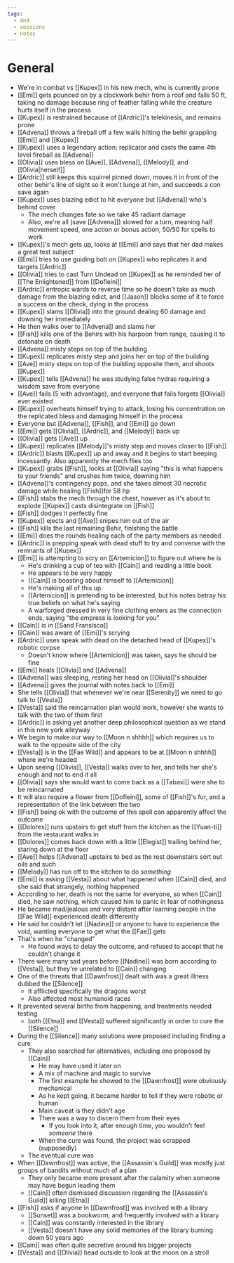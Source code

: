 ```yaml
---
tags:
  - dnd
  - sessions
  - notes
---
```

# General
- We're in combat vs [[Kupex]] in his new mech, who is currently prone
- [[Emi]] gets pounced on by a clockwork behir from a roof and falls 50 ft, taking no damage because ring of feather falling while the creature hurts itself in the process
- [[Kupex]] is restrained because of [[Ardric]]'s telekinesis, and remains prone
- [[Advena]] throws a fireball off a few walls hitting the behir grappling [[Emi]] and [[Kupex]]
- [[Kupex]] uses a legendary action: replicator and casts the same 4th level fireball as [[Advena]]
- [[Olivia]] uses bless on [[Ave]], [[Advena]], [[Melody]], and [[Olivia|herself]]
- [[Ardric]] still keeps this squirrel pinned down, moves it in front of the other behir's line of sight so it won't lunge at him, and succeeds a con save again
- [[Kupex]] uses blazing edict to hit everyone but [[Advena]] who's behind cover
	- The mech changes fate so we take 45 radiant damage
	- Also, we're all (save [[Advena]]) slowed for a turn, meaning half movement speed, one action or bonus action, 50/50 for spells to work
- [[Kupex]]'s mech gets up, looks at [[Emi]] and says that her dad makes a great test subject
- [[Emi]] tries to use guiding bolt on [[Kupex]] who replicates it and targets [[Ardric]]
- [[Olivia]] tries to cast Turn Undead on [[Kupex]] as he reminded her of [[The Enlightened]] from [[Dofleini]]
- [[Ardric]] entropic wards to reverse time so he doesn't take as much damage from the blazing edict, and [[Jason]] blocks some of it to force a success on the check, dying in the process
- [[Kupex]] slams [[Olivia]] into the ground dealing 60 damage and downing her immediately
- He then walks over to [[Advena]] and slams her
- [[Fish]] kills one of the Behirs with his harpoon from range, causing it to detonate on death
- [[Advena]] misty steps on top of the building
- [[Kupex]] replicates misty step and joins her on top of the building
- [[Ave]] misty steps on top of the building opposite them, and shoots [[Kupex]]
- [[Kupex]] tells [[Advena]] he was studying false hydras requiring a wisdom save from everyone
- [[Ave]] fails (5 with advantage), and everyone that fails forgets [[Olivia]] ever existed
- [[Kupex]] overheats himself trying to attack, losing his concentration on the replicated bless and damaging himself in the process
- Everyone but [[Advena]], [[Fish]], and [[Emi]] go down
- [[Emi]] gets [[Olivia]], [[Ardric]], and [[Melody]] back up
- [[Olivia]] gets [[Ave]] up
- [[Kupex]] replicates [[Melody]]'s misty step and moves closer to [[Fish]]
- [[Ardric]] blasts [[Kupex]] up and away and it begins to start beeping incessantly. Also apparently the mech flies too
- [[Kupex]] grabs [[Fish]], looks at [[Olivia]] saying "this is what happens to your friends" and crushes him twice, downing him
- [[Advena]]'s contingency pops, and she takes almost 30 necrotic damage while healing [[Fish]]for 58 hp
- [[Fish]] stabs the mech through the chest, however as it's about to explode [[Kupex]] casts disintegrate on [[Fish]]
- [[Fish]] dodges it perfectly fine
- [[Kupex]] ejects and [[Ave]] snipes him out of the air
- [[Fish]] kills the last remaining Behir, finishing the battle
- [[Emi]] does the rounds healing each of the party members as needed
- [[Ardric]] is prepping speak with dead stuff to try and converse with the remnants of [[Kupex]]
- [[Emi]] is attempting to scry on [[Artemicion]] to figure out where he is
	- He's drinking a cup of tea with [[Cain]] and reading a little book
	- He appears to be very happy
	- [[Cain]] is boasting about himself to [[Artemicion]]
	- He's making all of this up
	- [[Artemicion]] is pretending to be interested, but his notes betray his true beliefs on what he's saying
	- A warforged dressed in very fine clothing enters as the connection ends, saying "the empress is looking for you"
- [[Cain]] is in [[Sand Fransisco]]
- [[Cain]] was aware of [[Emi]]'s scrying
- [[Ardric]] uses speak with dead on the detached head of [[Kupex]]'s robotic corpse
	- Doesn't know where [[Artemicion]] was taken, says he should be fine
- [[Emi]] heals [[Olivia]] and [[Advena]]
- [[Advena]] was sleeping, resting her head on [[Olivia]]'s shoulder
- [[Advena]] gives the journal with notes back to [[Emi]]
- She tells [[Olivia]] that whenever we're near [[Serenity]] we need to go talk to [[Vesta]]
- [[Vesta]] said the reincarnation plan would work, however she wants to talk with the two of them first
- [[Ardric]] is asking yet another deep philosophical question as we stand in this new york alleyway
- We begin to make our way to [[Moon n shhhh]] which requires us to walk to the opposite side of the city
- [[Vesta]] is in the [[Fae Wild]] and appears to be at [[Moon n shhhh]] where we're headed
- Upon seeing [[Olivia]], [[Vesta]] walks over to her, and tells her she's enough and not to end it all
- [[Olivia]] says she would want to come back as a [[Tabaxi]] were she to be reincarnated
- It will also require a flower from [[Dofleini]], some of [[Fish]]'s fur, and a representation of the link between the two
- [[Fish]] being ok with the outcome of this spell can apparently affect the outcome
- [[Dolores]] runs upstairs to get stuff from the kitchen as the [[Yuan-ti]] from the restaurant walks in
- [[Dolores]] comes back down with a little [[Elegist]] trailing behind her, staring down at the floor
- [[Ave]] helps [[Advena]] upstairs to bed as the rest downstairs sort out oils and such
- [[Melody]] has run off to the kitchen to do *something*
- [[Emi]] is asking [[Vesta]] about what happened when [[Cain]] died, and she said that strangely, nothing happened
- According to her, death is not the same for everyone, so when [[Cain]] died, he saw nothing, which caused him to panic in fear of nothingness
- He became mad/jealous and very distant after learning people in the [[Fae Wild]] experienced death differently
- He said he couldn't let [[Nadine]] or anyone to have to experience the void, wanting everyone to get what the [[Fae]] gets
- That's when he "changed"
	- He found ways to delay the outcome, and refused to accept that he couldn't change it
- There were many sad years before [[Nadine]] was born according to [[Vesta]], but they're unrelated to [[Cain]] changing
- One of the threats that [[Dawnfrost]] dealt with was a great illness dubbed the [[Silence]]
	- It afflicted specifically the dragons worst
	- Also affected most humanoid races
- It prevented several births from happening, and treatments needed testing
	- both [[Etna]] and [[Vesta]] suffered significantly in order to cure the [[Silence]]
- During the [[Silence]] many solutions were proposed including finding a cure
	- They also searched for alternatives, including one proposed by [[Cain]]
		- He may have used it later on
		- A mix of machine and magic to survive
		- The first example he showed to the [[Dawnfrost]] were obviously mechanical
		- As he kept going, it became harder to tell if they were robotic or human
		- Main caveat is they didn't age
		- There was a way to discern them from their eyes
			- If you look into it, after enough time, you wouldn't feel *someone* there
		- When the cure was found, the project was scrapped (supposedly)
	- The eventual cure was
- When [[Dawnfrost]] was active, the [[Assassin's Guild]] was mostly just groups of bandits without much of a plan
	- They only became more present after the calamity when someone may have begun leading them
	- [[Cain]] often dismissed discussion regarding the [[Assassin's Guild]] killing [[Etna]]
- [[Fish]] asks if anyone in [[Dawnfrost]] was involved with a library
	- [[Sunset]] was a bookworm, and frequently involved with a library
	- [[Cain]] was constantly interested in the library
	- [[Vesta]] doesn't have any solid memories of the library burning down 50 years ago
- [[Cain]] was often quite secretive around his bigger projects
- [[Vesta]] and [[Olivia]] head outside to look at the moon on a stroll